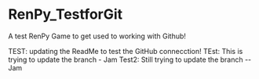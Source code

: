 # RenPy_TestforGit
A test RenPy Game to get used to working with Github!

TEST: updating the ReadMe to test the GitHub connecction!
TEst: This is trying to update the branch - Jam
Test2: Still trying to update the branch -- Jam
